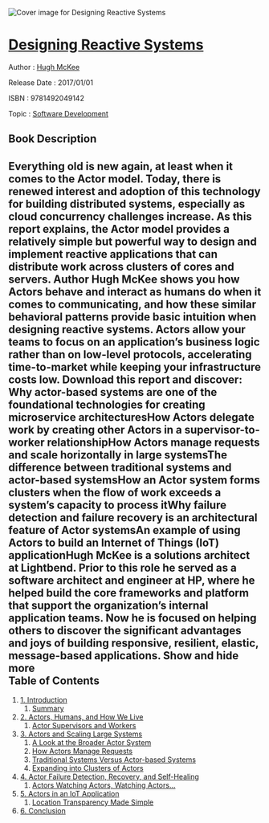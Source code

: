 ![Cover image for Designing Reactive Systems](https://imgdetail.ebookreading.net/cover/cover/software_development/EB9781492049142.jpg)

[Designing Reactive Systems](https://ebookreading.net/view/book/Designing+Reactive+Systems-EB9781492049142_1.html "Designing Reactive Systems")
====================================================================================================================

Author : [Hugh McKee](https://ebookreading.net/search/author/Hugh+McKee)

Release Date : 2017/01/01

ISBN : 9781492049142

Topic : [Software Development](https://ebookreading.net/search/category/software-development)

Book Description
-----------------

 Everything old is new again, at least when it comes to the Actor model. Today, there is renewed interest and adoption of this technology for building distributed systems, especially as cloud concurrency challenges increase. As this report explains, the Actor model provides a relatively simple but powerful way to design and implement reactive applications that can distribute work across clusters of cores and servers.
Author Hugh McKee shows you how Actors behave and interact as humans do when it comes to communicating, and how these similar behavioral patterns provide basic intuition when designing reactive systems. Actors allow your teams to focus on an application’s business logic rather than on low-level protocols, accelerating time-to-market while keeping your infrastructure costs low.
Download this report and discover:
Why actor-based systems are one of the foundational technologies for creating microservice architecturesHow Actors delegate work by creating other Actors in a supervisor-to-worker relationshipHow Actors manage requests and scale horizontally in large systemsThe difference between traditional systems and actor-based systemsHow an Actor system forms clusters when the flow of work exceeds a system’s capacity to process itWhy failure detection and failure recovery is an architectural feature of Actor systemsAn example of using Actors to build an Internet of Things (IoT) applicationHugh McKee is a solutions architect at Lightbend. Prior to this role he served as a software architect and engineer at HP, where he helped build the core frameworks and platform that support the organization’s internal application teams. Now he is focused on helping others to discover the significant advantages and joys of building responsive, resilient, elastic, message-based applications.
        Show and hide more                
Table of Contents
-----------------

1. [1. Introduction](https://ebookreading.net/view/book/Designing+Reactive+Systems-EB9781492049142_5.html#idm140089733825504)
    1. [Summary](https://ebookreading.net/view/book/Designing+Reactive+Systems-EB9781492049142_5.html#idm140089733792656)
1. [2. Actors, Humans, and How We Live](https://ebookreading.net/view/book/Designing+Reactive+Systems-EB9781492049142_6.html#idm140089733787056)
    1. [Actor Supervisors and Workers](https://ebookreading.net/view/book/Designing+Reactive+Systems-EB9781492049142_6.html#idm140089733758128)
1. [3. Actors and Scaling Large Systems](https://ebookreading.net/view/book/Designing+Reactive+Systems-EB9781492049142_7.html#idm140089733720000)
    1. [A Look at the Broader Actor System](https://ebookreading.net/view/book/Designing+Reactive+Systems-EB9781492049142_7.html#idm140089733719424)
    1. [How Actors Manage Requests](https://ebookreading.net/view/book/Designing+Reactive+Systems-EB9781492049142_7.html#idm140089733698448)
    1. [Traditional Systems Versus Actor-based Systems](https://ebookreading.net/view/book/Designing+Reactive+Systems-EB9781492049142_7.html#idm140089733678448)
    1. [Expanding into Clusters of Actors](https://ebookreading.net/view/book/Designing+Reactive+Systems-EB9781492049142_7.html#idm140089733681248)
1. [4. Actor Failure Detection, Recovery, and Self-Healing](https://ebookreading.net/view/book/Designing+Reactive+Systems-EB9781492049142_8.html#idm140089733605632)
    1. [Actors Watching Actors, Watching Actors...](https://ebookreading.net/view/book/Designing+Reactive+Systems-EB9781492049142_8.html#idm140089733580608)
1. [5. Actors in an IoT Application](https://ebookreading.net/view/book/Designing+Reactive+Systems-EB9781492049142_9.html#idm140089733580064)
    1. [Location Transparency Made Simple](https://ebookreading.net/view/book/Designing+Reactive+Systems-EB9781492049142_9.html#idm140089733530544)
1. [6. Conclusion](https://ebookreading.net/view/book/Designing+Reactive+Systems-EB9781492049142_10.html#idm140089733554672)
